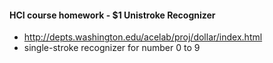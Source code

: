 ####  HCI course homework - $1 Unistroke Recognizer
- http://depts.washington.edu/acelab/proj/dollar/index.html
- single-stroke recognizer for number 0 to 9

